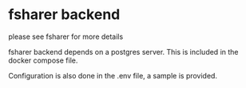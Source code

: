 # fsharer backend

please see fsharer for more details

fsharer backend depends on a postgres server. This is included in the docker compose file.

Configuration is also done in the .env file, a sample is provided.
